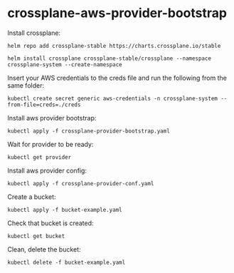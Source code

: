 # crossplane-aws-provider-bootstrap

Install crossplane:

`helm repo add crossplane-stable https://charts.crossplane.io/stable`

`helm install crossplane crossplane-stable/crossplane --namespace crossplane-system --create-namespace`

Insert your AWS credentials to the creds file and run the following from the same folder:

`kubectl create secret generic aws-credentials -n crossplane-system --from-file=creds=./creds`

Install aws provider bootstrap:

`kubectl apply -f crossplane-provider-bootstrap.yaml`

Wait for provider to be ready:

`kubectl get provider`

Install aws provider config:

`kubectl apply -f crossplane-provider-conf.yaml`

Create a bucket:

`kubectl apply -f bucket-example.yaml`

Check that bucket is created:

`kubectl get bucket`

Clean, delete the bucket:

`kubectl delete -f bucket-example.yaml`